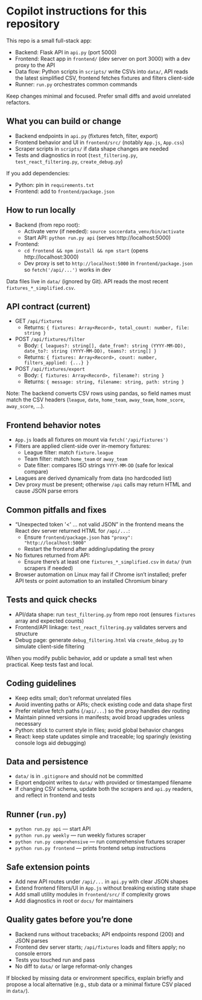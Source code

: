 # Copilot instructions for this repository

This repo is a small full-stack app:
- Backend: Flask API in `api.py` (port 5000)
- Frontend: React app in `frontend/` (dev server on port 3000) with a dev proxy to the API
- Data flow: Python scripts in `scripts/` write CSVs into `data/`, API reads the latest simplified CSV, frontend fetches fixtures and filters client-side
- Runner: `run.py` orchestrates common commands

Keep changes minimal and focused. Prefer small diffs and avoid unrelated refactors.

## What you can build or change
- Backend endpoints in `api.py` (fixtures fetch, filter, export)
- Frontend behavior and UI in `frontend/src/` (notably `App.js`, `App.css`)
- Scraper scripts in `scripts/` if data shape changes are needed
- Tests and diagnostics in root (`test_filtering.py`, `test_react_filtering.py`, `create_debug.py`)

If you add dependencies:
- Python: pin in `requirements.txt`
- Frontend: add to `frontend/package.json`

## How to run locally
- Backend (from repo root):
  - Activate venv (if needed): `source soccerdata_venv/bin/activate`
  - Start API: `python run.py api` (serves http://localhost:5000)
- Frontend:
  - `cd frontend && npm install && npm start` (opens http://localhost:3000)
  - Dev proxy is set to `http://localhost:5000` in `frontend/package.json` so `fetch('/api/...')` works in dev

Data files live in `data/` (ignored by Git). API reads the most recent `fixtures_*_simplified.csv`.

## API contract (current)
- GET `/api/fixtures`
  - Returns: `{ fixtures: Array<Record>, total_count: number, file: string }`
- POST `/api/fixtures/filter`
  - Body: `{ leagues?: string[], date_from?: string (YYYY-MM-DD), date_to?: string (YYYY-MM-DD), teams?: string[] }`
  - Returns: `{ fixtures: Array<Record>, count: number, filters_applied: {...} }`
- POST `/api/fixtures/export`
  - Body: `{ fixtures: Array<Record>, filename?: string }`
  - Returns: `{ message: string, filename: string, path: string }`

Note: The backend converts CSV rows using pandas, so field names must match the CSV headers (`league`, `date`, `home_team`, `away_team`, `home_score`, `away_score`, ...).

## Frontend behavior notes
- `App.js` loads all fixtures on mount via `fetch('/api/fixtures')`
- Filters are applied client-side over in-memory fixtures:
  - League filter: match `fixture.league`
  - Team filter: match `home_team` or `away_team`
  - Date filter: compares ISO strings `YYYY-MM-DD` (safe for lexical compare)
- Leagues are derived dynamically from data (no hardcoded list)
- Dev proxy must be present; otherwise `/api` calls may return HTML and cause JSON parse errors

## Common pitfalls and fixes
- “Unexpected token '<' … not valid JSON” in the frontend means the React dev server returned HTML for `/api/...`:
  - Ensure `frontend/package.json` has `"proxy": "http://localhost:5000"`
  - Restart the frontend after adding/updating the proxy
- No fixtures returned from API:
  - Ensure there’s at least one `fixtures_*_simplified.csv` in `data/` (run scrapers if needed)
- Browser automation on Linux may fail if Chrome isn’t installed; prefer API tests or point automation to an installed Chromium binary

## Tests and quick checks
- API/data shape: run `test_filtering.py` from repo root (ensures `fixtures` array and expected counts)
- Frontend/API linkage: `test_react_filtering.py` validates servers and structure
- Debug page: generate `debug_filtering.html` via `create_debug.py` to simulate client-side filtering

When you modify public behavior, add or update a small test when practical. Keep tests fast and local.

## Coding guidelines
- Keep edits small; don’t reformat unrelated files
- Avoid inventing paths or APIs; check existing code and data shape first
- Prefer relative fetch paths (`/api/...`) so the proxy handles dev routing
- Maintain pinned versions in manifests; avoid broad upgrades unless necessary
- Python: stick to current style in files; avoid global behavior changes
- React: keep state updates simple and traceable; log sparingly (existing console logs aid debugging)

## Data and persistence
- `data/` is in `.gitignore` and should not be committed
- Export endpoint writes to `data/` with provided or timestamped filename
- If changing CSV schema, update both the scrapers and `api.py` readers, and reflect in frontend and tests

## Runner (`run.py`)
- `python run.py api` — start API
- `python run.py weekly` — run weekly fixtures scraper
- `python run.py comprehensive` — run comprehensive fixtures scraper
- `python run.py frontend` — prints frontend setup instructions

## Safe extension points
- Add new API routes under `/api/...` in `api.py` with clear JSON shapes
- Extend frontend filters/UI in `App.js` without breaking existing state shape
- Add small utility modules in `frontend/src/` if complexity grows
- Add diagnostics in root or `docs/` for maintainers

## Quality gates before you’re done
- Backend runs without tracebacks; API endpoints respond (200) and JSON parses
- Frontend dev server starts; `/api/fixtures` loads and filters apply; no console errors
- Tests you touched run and pass
- No diff to `data/` or large reformat-only changes

If blocked by missing data or environment specifics, explain briefly and propose a local alternative (e.g., stub data or a minimal fixture CSV placed in `data/`).